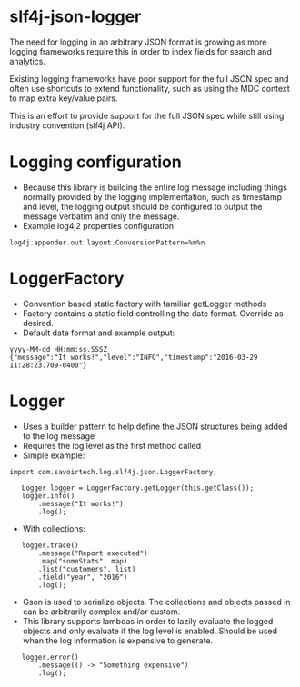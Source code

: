 slf4j-json-logger
======

The need for logging in an arbitrary JSON format is growing as more logging frameworks require this in order to
index fields for search and analytics.

Existing logging frameworks have poor support for the full JSON spec and often use shortcuts to extend functionality, such
as using the MDC context to map extra key/value pairs.

This is an effort to provide support for the full JSON spec while still using industry convention (slf4j API).

Logging configuration
===========
- Because this library is building the entire log message including things normally provided by the logging implementation, such as timestamp and level, the logging output should be configured to output the message verbatim and only the message.
- Example log4j2 properties configuration:
````
log4j.appender.out.layout.ConversionPattern=%m%n
````

LoggerFactory
===========
- Convention based static factory with familiar getLogger methods
- Factory contains a static field controlling the date format.  Override as desired.
- Default date format and example output:
````
yyyy-MM-dd HH:mm:ss.SSSZ
{"message":"It works!","level":"INFO","timestamp":"2016-03-29 11:28:23.709-0400"}
````

Logger
===========
- Uses a builder pattern to help define the JSON structures being added to the log message
- Requires the log level as the first method called
- Simple example:
````
import com.savoirtech.log.slf4j.json.LoggerFactory;

   Logger logger = LoggerFactory.getLogger(this.getClass());
   logger.info()
       .message("It works!")
       .log();
````
- With collections:
````
   logger.trace()
       .message("Report executed")
       .map("someStats", map)
       .list("customers", list)
       .field("year", "2016")
       .log();
````
- Gson is used to serialize objects.  The collections and objects passed in can be arbitrarily complex and/or custom.
- This library supports lambdas in order to lazily evaluate the logged objects and only evaluate if the log level is enabled.  Should be used when the log information is expensive to generate.
````
   logger.error()
       .message(() -> "Something expensive")
       .log();
````